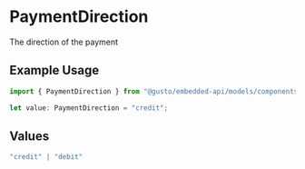 # PaymentDirection

The direction of the payment

## Example Usage

```typescript
import { PaymentDirection } from "@gusto/embedded-api/models/components";

let value: PaymentDirection = "credit";
```

## Values

```typescript
"credit" | "debit"
```